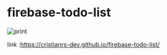 # firebase-todo-list
![print](https://github.com/user-attachments/assets/166a6775-a59a-4b02-865f-8355dadba2ab)

link :https://cristianrs-dev.github.io/firebase-todo-list/

